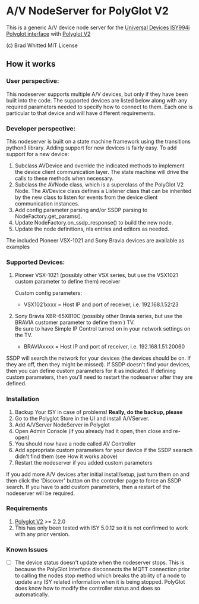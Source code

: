 # A/V NodeServer for PolyGlot V2

This is a generic A/V device node server for the [Universal Devices ISY994i](https://www.universal-devices.com/residential/ISY) [Polyglot interface](http://www.universal-devices.com/developers/polyglot/docs/) with  [Polyglot V2](https://github.com/Einstein42/udi-polyglotv2)

(c) Brad Whitted
MIT License

## How it works

### User perspective:
This nodeserver supports multiple A/V devices, but only if they have been built into the code.  The supported devices
are listed below along with any required parameters needed to specify how to connect to them.  Each one is particular
to that device and will have different requirements.
   
### Developer perspective:
This nodeserver is built on a state machine framework using the transitions python3 library.  Adding support for
new devices is fairly easy.  To add support for a new device:

  1. Subclass AVDevice and override the indicated methods to implement the device client communication layer.
     The state machine will drive the calls to these methods when necessary.
  2. Subclass the AVNode class, which is a superclass of the PolyGlot V2 Node.  The AVDevice class defines
     a Listener class that can be inherited by the new class to listen for events from the device client communication
     instances.
  3. Add config parameter parsing and/or SSDP parsing to NodeFactory.get_params().
  4. Update NodeFactory.on_ssdp_response() to build the new node.
  5. Update the node definitions, nls entries and editors as needed.
 
The included Pioneer VSX-1021 and Sony Bravia devices are available as examples

### Supported Devices:
  1. Pioneer VSX-1021 (possibly other VSX series, but use the VSX1021 custom parameter to define them) receiver
  
     Custom config parameters:
     
       * VSX1021xxxx = Host IP and port of receiver, i.e. 192.168.1.52:23
       
  2. Sony Bravia XBR-65X810C (possibly other Bravia series, but use the BRAVIA customer parameter to define them ) TV.  
  Be sure to have Simple IP Control turned on in your network settings on the TV.
       * BRAVIAxxxx = Host IP and port of receiver, i.e. 192.168.1.51:20060

SSDP will search the network for your devices (the devices should be on.  If they are off, then they might be missed).
If SSDP doesn't find your devices, then you can define custom parameters for it as indicated.  If defining custom
parameters, then you'll need to restart the nodeserver after they are defined.

### Installation
1. Backup Your ISY in case of problems!  **Really, do the backup, please**
2. Go to the Polyglot Store in the UI and install A/VServer.
3. Add A/VServer NodeServer in Polyglot
4. Open Admin Console (if you already had it open, then close and re-open)
5. You should now have a node called AV Controller
6. Add appropriate custom parameters for your device if the SSDP searach didn't find them (see How it works above)
7. Restart the nodeserver if you added custom parameters

If you add more A/V devices after initial install/setup, just turn them on and then click the 'Discover' button on the
controller page to force an SSDP search.  If you have to add custom parameters, then a restart of the nodeserver
will be required.

### Requirements
1. [Polyglot V2](https://github.com/UniversalDevicesInc/polyglot-v2) >= 2.2.0
2. This has only been tested with ISY 5.0.12 so it is not confirmed to work with any prior version.

### Known Issues
- [ ] The device status doesn't update when the nodeserver stops.  This is because the PolyGlot Interface disconnects
      the MQTT connection prior to calling the nodes stop method which breaks the ability of a node to update any
      ISY related information when it is being stopped.  PolyGlot does know how to modify the controller status and does
      so automatically.
